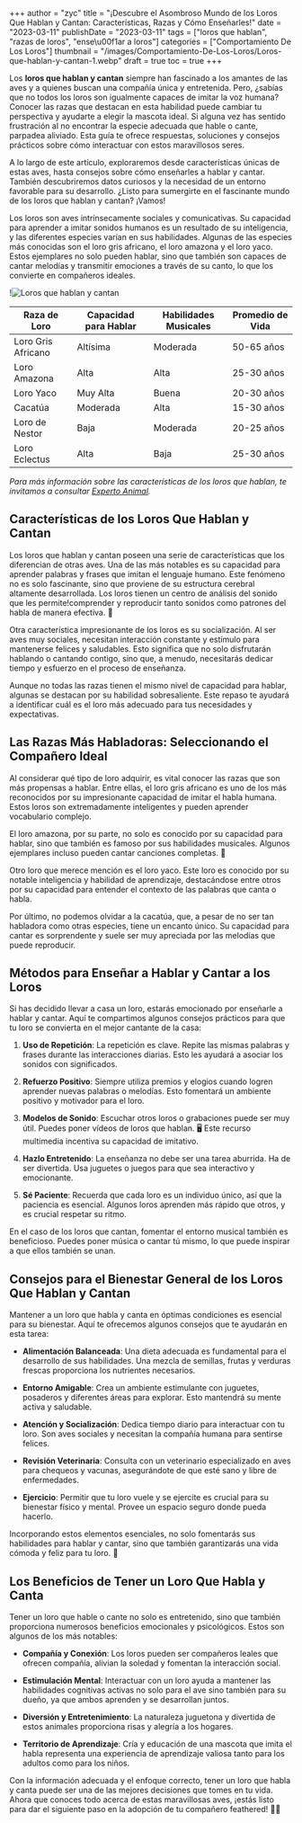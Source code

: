 +++
author = "zyc"
title = "¡Descubre el Asombroso Mundo de los Loros Que Hablan y Cantan: Características, Razas y Cómo Enseñarles!"
date = "2023-03-11"
publishDate = "2023-03-11"
tags = ["loros que hablan", "razas de loros", "ense\u00f1ar a loros"]
categories = ["Comportamiento De Los Loros"]
thumbnail = "/images/Comportamiento-De-Los-Loros/Loros-que-hablan-y-cantan-1.webp"
draft = true
toc = true
+++


Los **loros que hablan y cantan** siempre han fascinado a los amantes de las aves y a quienes buscan una compañía única y entretenida. Pero, ¿sabías que no todos los loros son igualmente capaces de imitar la voz humana? Conocer las razas que destacan en esta habilidad puede cambiar tu perspectiva y ayudarte a elegir la mascota ideal. Si alguna vez has sentido frustración al no encontrar la especie adecuada que hable o cante, parpadea aliviado. Esta guía te ofrece respuestas, soluciones y consejos prácticos sobre cómo interactuar con estos maravillosos seres.

A lo largo de este artículo, exploraremos desde características únicas de estas aves, hasta consejos sobre cómo enseñarles a hablar y cantar. También descubriremos datos curiosos y la necesidad de un entorno favorable para su desarrollo. ¿Listo para sumergirte en el fascinante mundo de los loros que hablan y cantan? ¡Vamos!

Los loros son aves intrínsecamente sociales y comunicativas. Su capacidad para aprender a imitar sonidos humanos es un resultado de su inteligencia, y las diferentes especies varían en sus habilidades. Algunas de las especies más conocidas son el loro gris africano, el loro amazona y el loro yaco. Estos ejemplares no solo pueden hablar, sino que también son capaces de cantar melodías y transmitir emociones a través de su canto, lo que los convierte en compañeros ideales. 

!![Loros que hablan y cantan](/images/Comportamiento-De-Los-Loros/Loros-que-hablan-y-cantan-1.webp)

| **Raza de Loro**          | **Capacidad para Hablar** | **Habilidades Musicales** | **Promedio de Vida** |
|---------------------------|--------------------------|---------------------------|-----------------------|
| Loro Gris Africano        | Altísima                  | Moderada                  | 50-65 años            |
| Loro Amazona              | Alta                      | Alta                      | 25-30 años            |
| Loro Yaco                 | Muy Alta                  | Buena                     | 20-30 años            |
| Cacatúa                   | Moderada                  | Alta                      | 15-30 años            |
| Loro de Nestor            | Baja                      | Moderada                  | 20-25 años            |
| Loro Eclectus             | Alta                      | Baja                      | 25-30 años            |

*Para más información sobre las características de los loros que hablan, te invitamos a consultar [Experto Animal](https://www.expertoanimal.com/loros-que-hablan-caracteristicas-tipos-y-razas-25008.html).*

## Características de los Loros Que Hablan y Cantan

Los loros que hablan y cantan poseen una serie de características que los diferencian de otras aves. Una de las más notables es su capacidad para aprender palabras y frases que imitan el lenguaje humano. Este fenómeno no es solo fascinante, sino que proviene de su estructura cerebral altamente desarrollada. Los loros tienen un centro de análisis del sonido que les permiteǃcomprender y reproducir tanto sonidos como patrones del habla de manera efectiva. 🚀

Otra característica impresionante de los loros es su socialización. Al ser aves muy sociales, necesitan interacción constante y estímulo para mantenerse felices y saludables. Esto significa que no solo disfrutarán hablando o cantando contigo, sino que, a menudo, necesitarás dedicar tiempo y esfuerzo en el proceso de enseñanza.

Aunque no todas las razas tienen el mismo nivel de capacidad para hablar, algunas se destacan por su habilidad sobresaliente. Este repaso te ayudará a identificar cuál es el loro más adecuado para tus necesidades y expectativas.

## Las Razas Más Habladoras: Seleccionando el Compañero Ideal

Al considerar qué tipo de loro adquirir, es vital conocer las razas que son más propensas a hablar. Entre ellas, el loro gris africano es uno de los más reconocidos por su impresionante capacidad de imitar el habla humana. Estos loros son extremadamente inteligentes y pueden aprender vocabulario complejo.

El loro amazona, por su parte, no solo es conocido por su capacidad para hablar, sino que también es famoso por sus habilidades musicales. Algunos ejemplares incluso pueden cantar canciones completas. 🦜

Otro loro que merece mención es el loro yaco. Este loro es conocido por su notable inteligencia y habilidad de aprendizaje, destacándose entre otros por su capacidad para entender el contexto de las palabras que canta o habla.

Por último, no podemos olvidar a la cacatúa, que, a pesar de no ser tan habladora como otras especies, tiene un encanto único. Su capacidad para cantar es sorprendente y suele ser muy apreciada por las melodías que puede reproducir.

## Métodos para Enseñar a Hablar y Cantar a los Loros

Si has decidido llevar a casa un loro, estarás emocionado por enseñarle a hablar y cantar. Aquí te compartimos algunos consejos prácticos para que tu loro se convierta en el mejor cantante de la casa:

1. **Uso de Repetición**: La repetición es clave. Repite las mismas palabras y frases durante las interacciones diarias. Esto les ayudará a asociar los sonidos con significados.

2. **Refuerzo Positivo**: Siempre utiliza premios y elogios cuando logren aprender nuevas palabras o melodías. Esto fomentará un ambiente positivo y motivador para el loro.

3. **Modelos de Sonido**: Escuchar otros loros o grabaciones puede ser muy útil. Puedes poner vídeos de loros que hablan. 🖥️ Este recurso multimedia incentiva su capacidad de imitativo.

4. **Hazlo Entretenido**: La enseñanza no debe ser una tarea aburrida. Ha de ser divertida. Usa juguetes o juegos para que sea interactivo y emocionante.

5. **Sé Paciente**: Recuerda que cada loro es un individuo único, así que la paciencia es esencial. Algunos loros aprenden más rápido que otros, y es crucial respetar su ritmo.

En el caso de los loros que cantan, fomentar el entorno musical también es beneficioso. Puedes poner música o cantar tú mismo, lo que puede inspirar a que ellos también se unan.

## Consejos para el Bienestar General de los Loros Que Hablan y Cantan

Mantener a un loro que habla y canta en óptimas condiciones es esencial para su bienestar. Aquí te ofrecemos algunos consejos que te ayudarán en esta tarea:

- **Alimentación Balanceada**: Una dieta adecuada es fundamental para el desarrollo de sus habilidades. Una mezcla de semillas, frutas y verduras frescas proporciona los nutrientes necesarios.

- **Entorno Amigable**: Crea un ambiente estimulante con juguetes, posaderos y diferentes áreas para explorar. Esto mantendrá su mente activa y saludable.

- **Atención y Socialización**: Dedica tiempo diario para interactuar con tu loro. Son aves sociales y necesitan la compañía humana para sentirse felices.

- **Revisión Veterinaria**: Consulta con un veterinario especializado en aves para chequeos y vacunas, asegurándote de que esté sano y libre de enfermedades.

- **Ejercicio**: Permitir que tu loro vuele y se ejercite es crucial para su bienestar físico y mental. Provee un espacio seguro donde pueda hacerlo.

Incorporando estos elementos esenciales, no solo fomentarás sus habilidades para hablar y cantar, sino que también garantizarás una vida cómoda y feliz para tu loro. 🏡

## Los Beneficios de Tener un Loro Que Habla y Canta

Tener un loro que hable o cante no solo es entretenido, sino que también proporciona numerosos beneficios emocionales y psicológicos. Estos son algunos de los más notables:

- **Compañía y Conexión**: Los loros pueden ser compañeros leales que ofrecen compañía, alivian la soledad y fomentan la interacción social.

- **Estimulación Mental**: Interactuar con un loro ayuda a mantener las habilidades cognitivas activas no solo para el ave sino también para su dueño, ya que ambos aprenden y se desarrollan juntos.

- **Diversión y Entretenimiento**: La naturaleza juguetona y divertida de estos animales proporciona risas y alegría a los hogares.

- **Territorio de Aprendizaje**: Cría y educación de una mascota que imita el habla representa una experiencia de aprendizaje valiosa tanto para los adultos como para los niños.

Con la información adecuada y el enfoque correcto, tener un loro que habla y canta puede ser una de las mejores decisiones que tomes en tu vida. Ahora que conoces todo acerca de estas maravillosas aves, ¡estás listo para dar el siguiente paso en la adopción de tu compañero feathered! 🦜✨
